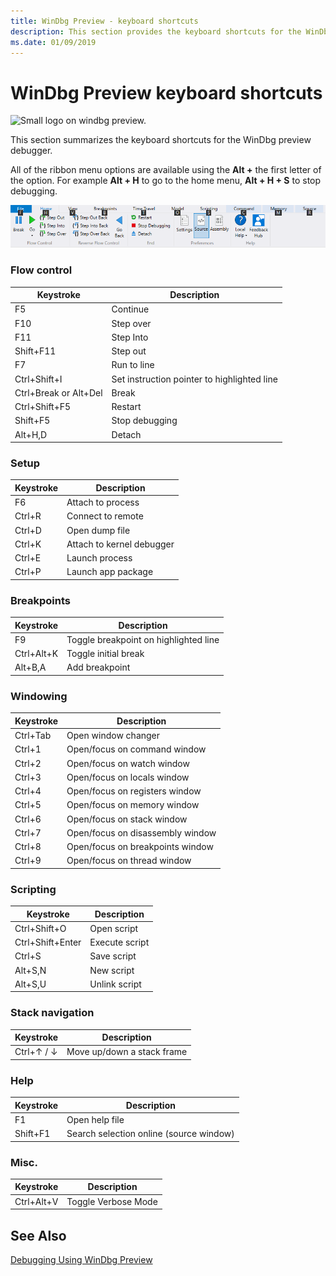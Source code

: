 ```yaml
---
title: WinDbg Preview - keyboard shortcuts
description: This section provides the keyboard shortcuts for the WinDbg preview debugger.
ms.date: 01/09/2019
---
```


# WinDbg Preview keyboard shortcuts

![Small logo on windbg preview.](images/windbgx-preview-logo.png)

This section summarizes the keyboard shortcuts for the  WinDbg preview debugger.

All of the ribbon menu options are available using the **Alt +** the first letter of the option. For example **Alt + H** to go to the home menu, **Alt + H + S** to stop debugging.

![Screen shot of home menu showing letters uses for quick keys for ribbon.](images/windbgx-ribbon-home-menu-alt-keys.png)

### Flow control

| Keystroke     | Description             |
| ------------- |-------------------------|
 F5 | Continue
F10     | Step over
F11     | Step Into
Shift+F11   |   Step out
F7      | Run to line
Ctrl+Shift+I    |   Set instruction pointer to highlighted line
Ctrl+Break or Alt+Del   |   Break
Ctrl+Shift+F5   |   Restart
Shift+F5    |   Stop debugging
Alt+H,D     | Detach

### Setup

| Keystroke     | Description             |
| ------------- |-------------------------|
F6      |   Attach to process
Ctrl+R      |       Connect to remote
Ctrl+D      |       Open dump file
Ctrl+K      |       Attach to kernel debugger
Ctrl+E      |       Launch process
Ctrl+P      |       Launch app package

### Breakpoints

| Keystroke     | Description             |
| ------------- |-------------------------|  
F9          |  Toggle breakpoint on highlighted line
Ctrl+Alt+K      |   Toggle initial break
Alt+B,A         |  Add breakpoint

### Windowing

| Keystroke     | Description             |
| ------------- |-------------------------|
Ctrl+Tab        |       Open window changer
Ctrl+1      |       Open/focus on command window
Ctrl+2      |       Open/focus on watch window
Ctrl+3      |       Open/focus on locals window
Ctrl+4      |       Open/focus on registers window
Ctrl+5      |       Open/focus on memory window
Ctrl+6      |       Open/focus on stack window
Ctrl+7      |       Open/focus on disassembly window
Ctrl+8      |       Open/focus on breakpoints window
Ctrl+9      |       Open/focus on thread window

### Scripting

| Keystroke      | Description             |
| -------------- |-------------------------|
Ctrl+Shift+O     |      Open script
Ctrl+Shift+Enter |      Execute script
Ctrl+S           |      Save script
Alt+S,N          |      New script
Alt+S,U          |      Unlink script

### Stack navigation

| Keystroke     | Description             |
| ------------- |-------------------------|
Ctrl+↑ / ↓      |   Move up/down a stack frame

### Help

| Keystroke     | Description             |
| ------------- |-------------------------|
F1              |       Open help file
Shift+F1        |       Search selection online (source window)

### Misc.  

| Keystroke     | Description             |
| ------------- |-------------------------|
Ctrl+Alt+V      |       Toggle Verbose Mode

## See Also

[Debugging Using WinDbg Preview](debugging-using-windbg-preview.md)
